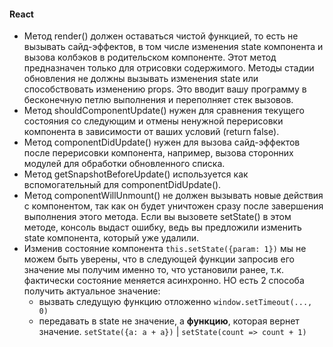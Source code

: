 #### React

- Метод render() должен оставаться чистой функцией, то есть не вызывать сайд-эффектов, в том числе изменения state компонента и вызова колбэков в родительском компоненте. Этот метод предназначен только для отрисовки содержимого.
  Методы стадии обновления не должны вызывать изменения state или способствовать изменению props. Это вводит вашу программу в бесконечную петлю выполнения и переполняет стек вызовов.
- Метод shouldComponentUpdate() нужен для сравнения текущего состояния со следующим и отмены ненужной перерисовки компонента в зависимости от ваших условий (return false).
- Метод componentDidUpdate() нужен для вызова сайд-эффектов после перерисовки компонента, например, вызова сторонних модулей для обработки обновленного списка.
- Метод getSnapshotBeforeUpdate() используется как вспомогательный для componentDidUpdate().
- Метод componentWillUnmount() не должен вызывать новые действия с компонентом, так как он будет уничтожен сразу после завершения выполнения этого метода. Если вы вызовете setState() в этом методе, консоль выдаст ошибку, ведь вы предложили изменить state компонента, который уже удалили.
- Изменив состояние компонента `this.setState({param: 1})` мы не можем быть уверены, что в следующей функции запросив его значение мы получим именно то, что установили ранее, т.к. фактически состояние меняется асинхронно. НО есть 2 способа получить актуальное значение:
    - вызвать следущую функцию отложенно `window.setTimeout(..., 0)`
    - передавать в state не значение, а **функцию**, которая вернет значение. `setState({a: a + a})` | `setState(count => count + 1)`
